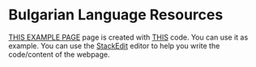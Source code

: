 # Bulgarian Language Resources

[THIS EXAMPLE PAGE](https://pages-themes.github.io/cayman/) page is created with [THIS](https://github.com/pages-themes/cayman/blob/master/index.md?plain=1) code. You can use it as example. You can use the [StackEdit](https://stackedit.io/app) editor to help you write the code/content of the webpage.
